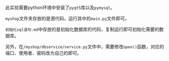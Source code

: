 此实验需要python环境中安装了`pyqt5`库以及`pymysql`。

`myshop`文件夹存放的是源代码，运行其中的`main.py`文件即可。

`初始化sql语句.md`中存放的是初始化数据库的代码，复制运行即可初始化需要的数据库。

另外，在`/myshop/dbservice/service.py`文件中，需要修改`open()`函数，对应的端口、使用者、密码改为自己的即可。